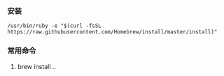 ### 安装

```
/usr/bin/ruby -e "$(curl -fsSL https://raw.githubusercontent.com/Homebrew/install/master/install)"
```

### 常用命令
1. brew install ..
